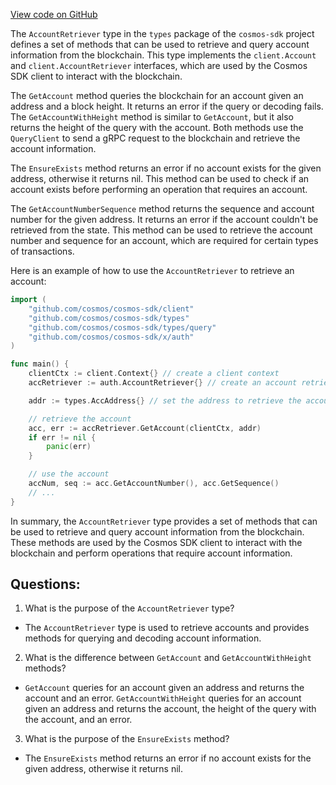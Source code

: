 [View code on GitHub](https://github.com/cosmos/cosmos-sdk/blob/main/x/auth/types/account_retriever.go)

The `AccountRetriever` type in the `types` package of the `cosmos-sdk` project defines a set of methods that can be used to retrieve and query account information from the blockchain. This type implements the `client.Account` and `client.AccountRetriever` interfaces, which are used by the Cosmos SDK client to interact with the blockchain.

The `GetAccount` method queries the blockchain for an account given an address and a block height. It returns an error if the query or decoding fails. The `GetAccountWithHeight` method is similar to `GetAccount`, but it also returns the height of the query with the account. Both methods use the `QueryClient` to send a gRPC request to the blockchain and retrieve the account information.

The `EnsureExists` method returns an error if no account exists for the given address, otherwise it returns nil. This method can be used to check if an account exists before performing an operation that requires an account.

The `GetAccountNumberSequence` method returns the sequence and account number for the given address. It returns an error if the account couldn't be retrieved from the state. This method can be used to retrieve the account number and sequence for an account, which are required for certain types of transactions.

Here is an example of how to use the `AccountRetriever` to retrieve an account:

```go
import (
    "github.com/cosmos/cosmos-sdk/client"
    "github.com/cosmos/cosmos-sdk/types"
    "github.com/cosmos/cosmos-sdk/types/query"
    "github.com/cosmos/cosmos-sdk/x/auth"
)

func main() {
    clientCtx := client.Context{} // create a client context
    accRetriever := auth.AccountRetriever{} // create an account retriever

    addr := types.AccAddress{} // set the address to retrieve the account for

    // retrieve the account
    acc, err := accRetriever.GetAccount(clientCtx, addr)
    if err != nil {
        panic(err)
    }

    // use the account
    accNum, seq := acc.GetAccountNumber(), acc.GetSequence()
    // ...
}
```

In summary, the `AccountRetriever` type provides a set of methods that can be used to retrieve and query account information from the blockchain. These methods are used by the Cosmos SDK client to interact with the blockchain and perform operations that require account information.
## Questions: 
 1. What is the purpose of the `AccountRetriever` type?
- The `AccountRetriever` type is used to retrieve accounts and provides methods for querying and decoding account information.

2. What is the difference between `GetAccount` and `GetAccountWithHeight` methods?
- `GetAccount` queries for an account given an address and returns the account and an error. `GetAccountWithHeight` queries for an account given an address and returns the account, the height of the query with the account, and an error.

3. What is the purpose of the `EnsureExists` method?
- The `EnsureExists` method returns an error if no account exists for the given address, otherwise it returns nil.